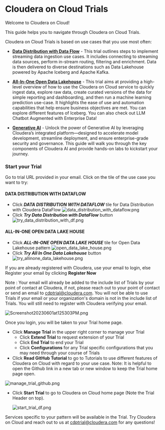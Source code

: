 # Cloudera on Cloud Trials

Welcome to Cloudera on Cloud!

This guide helps you to navigate through Cloudera on Cloud Trials.

Cloudera on Cloud Trials is based on use cases that you use most often:

- [**Data Distribution with Data Flow**](https://github.com/cloudera/cdp-trial-patterns/tree/main/data-in-motion) - This trial outlines steps to implement streaming data ingestion use cases. It includes connecting to streaming data sources, perform in-stream routing, filtering and enrichment. Data is then delivered to diverse destinations such as Data Lakehouse powered by Apache Iceberg and Apache Kafka.
- [**All-In-One Open Data Lakehouse**](https://github.com/cloudera/cdp-trial-patterns/tree/main/opendatalakehouse) - This trial aims at providing a high-level overview of how to use the Cloudera on Cloud service to quickly ingest data, explore raw data, create curated versions of the data for simple reporting and dashboarding, and then run a machine learning prediction use-case. It highlights the ease of use and automation capabilities that help ensure business objectives are met. You can explore different features of Iceberg. You can also check out LLM Chatbot Augmented with Enterprise Data!

- [**Generative AI**](https://github.com/cloudera/cdp-trial-patterns/tree/main/genai) - Unlock the power of Generative AI by leveraging Cloudera’s integrated platform—designed to accelerate model development, streamline deployment, and ensure enterprise-grade security and governance. This guide will walk you through the key components of Cloudera AI and provide hands-on labs to kickstart your journey.


### Start your Trial

Go to trial URL provided in your email. Click on the tile of the use case you want to try:

#### DATA DISTRIBUTION WITH DATAFLOW
- Click _**DATA DISTRIBUTION WITH DATAFLOW**_ tile for Data Distribution with Cloudera DataFlow
  ![data_distribution_with_dataflow.png](trials/images/data_distribution_with_dataflow.png)
- Click _**Try Data Distribution with DataFlow**_ button
  ![try_data_distribution_with_df.png](trials/images/try_data_distribution_with_df.png)

#### ALL-IN-ONE OPEN DATA LAKE HOUSE
- Click _**ALL-IN-ONE OPEN DATA LAKE HOUSE**_ tile for Open Data Lakehouse pattern
  ![open_data_lake_house.png](trials/images/open_data_lake_house.png)
- Click _**Try All In One Data Lakehouse**_ button
  ![try_allinone_data_lakehouse.png](trials/images/try_allinone_data_lakehouse.png)


If you are already registered with Cloudera, use your email to login, else Register your email by clicking **Register Now**

Note : Your email will already be added to the include list of Trials by your point of contact at Cloudera, if not, please reach out to your point of contact or send an email to cdptrial@cloudera.com. You will not be able to use Trials if your email or your organization's domain is not in the include list of Trials. You will still need to register with Cloudera verifying your email.

![Screenshot20230601at125303PM.png](trials/images/Screenshot20230601at125303PM.png)

Once you login, you will be taken to your Trial home page.
- Click **Manage Trial** in the upper right corner to manage your Trial
  - Click **Extend Trial** to request extension of your Trial
  - Click **End Trial** to end your Trial
  - Click **Configurations** for any Trial specific configurations that you may need through your course of Trials
- Click **Read GitHub Tutorial** to go to Tutorials to use different features of Cloudera on Cloud with regard to your use case. Note: It is helpful to open the Github link in a new tab or new window to keep the Trial home page open.

 ![manage_trial_github.png](trials/images/manage_trial_github.png)

- Click **Start Trial** to go to Cloudera on Cloud home page (Note the Trial Header on top).

  ![start_trial_df.png](trials/images/start_trial_df.png)

Services specific to your pattern will be available in the Trial. Try Cloudera on Cloud and reach out to us at cdptrial@cloudera.com for any questions!
